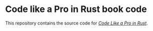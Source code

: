 # Code like a Pro in Rust book code

This repository contains the source code for [_Code Like a Pro in Rust_](https://www.manning.com/books/code-like-a-pro-in-rust).

